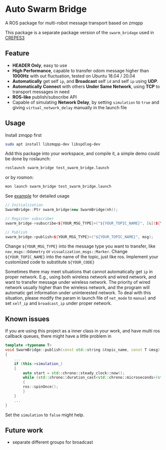 # Auto Swarm Bridge

A ROS package for multi-robot message transport based on zmqpp

This package is a separate package version of the `swarm_bridage` used in [CREPES3](https://github.com/fast-fire/CREPES3)

## Feature

- **HEADER Only**, easy to use
- **High Performance**, capable to transfer odom message higher than **1000Hz** with out fluctuation, tested on Ubuntu 18.04 / 20.04
- **Automatically** get self `ip`, and **Broadcast** self `id` and self `ip` using **UDP**.
- **Automatically Connect** with others **Under Same Network**, using **TCP** to transport messages in need
- **ROS-like** publish/subscribe API
- Capable of simulating **Network Delay**, by setting `simulation` to `true` and giving `virtual_network_delay` manually in the launch file  

## Usage

Install zmqpp first

```sh
sudo apt install libzmqpp-dev libspdlog-dev
```

Add this package into your workspace, and compile it, a simple demo could be done by roslaunch:
```sh
roslaunch swarm_bridge test_swarm_bridge.launch
```
or by rosmon:
```sh
mon launch swarm_bridge test_swarm_bridge.launch
```

See [example](src/swarm_bridge_test_node.cpp) for detailed usage

```cpp
// Initialization
SwarmBridge::Ptr swarm_bridge(new SwarmBridge(nh));

// Register subscriber
swarm_bridge->subscribe<${YOUR_MSG_TYPE}>("${YOUR_TOPIC_NAME}", [&](${YOUR_MSG_TYPE} msg){${YOUR_CODE});

// Publish
swarm_bridge->publish<${YOUR_MSG_TYPE}>("${YOUR_TOPIC_NAME}", msg);
```
Change `${YOUR_MSG_TYPE}` into the message type you want to transfer, like `nav_msgs::Odometry` or `visualization_msgs::Marker`.
Change `${YOUR_TOPIC_NAME}` into the name of the topic, just like ros.
Implement your customized code to substitute `${YOUR_CODE}`

Sometimes there may meet situations that cannot automatically get `ip` in proper network.
E.g., using both wireless network and wired network, and want to transfer message under wireless network.
The priority of wired network usually higher than the wireless network, and the program will automatic get information under uninterested network.
To deal with this situation, please modify the param in launch file of `net_mode` to `manual` and set `self_ip` and `broadcast_ip` under proper network. 

## Known issues

If you are using this project as a inner class in your work, and have multi ros callback queues, there might have a little problem in 
```cpp
template <typename T>
void SwarmBridge::publish(const std::string &topic_name, const T &msg)
{
    ...
    if (this->simulation_)
    {
        auto start = std::chrono::steady_clock::now();
        while (std::chrono::duration_cast<std::chrono::microseconds>(std::chrono::steady_clock::now() - start).count() < this->virtual_network_delay_)
        {
        ros::spinOnce();
        }
    }
    ...
}
```
Set the `simulation` to `false` might help. 

## Future work

- separate different groups for broadcast